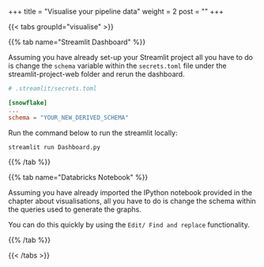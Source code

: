 +++
title = "Visualise your pipeline data"
weight = 2
post = ""
+++

{{< tabs groupId="visualise" >}}

{{% tab name="Streamlit Dashboard" %}}

Assuming you have already set-up your Streamlit project all you have to do is change the `schema` variable within the `secrets.toml` file under the streamlit-project-web folder and rerun the dashboard.


```toml
# .streamlit/secrets.toml

[snowflake]
...
schema = "YOUR_NEW_DERIVED_SCHEMA"

```

Run the command below to run the streamlit locally:

```bash
streamlit run Dashboard.py
```
{{% /tab %}}

{{% tab name="Databricks Notebook" %}}

Assuming you have already imported the IPython notebook provided in the chapter about visualisations, all you have to do is change the schema within the queries used to generate the graphs.

You can do this quickly by using the `Edit/ Find and replace` functionality.

{{% /tab %}}

{{< /tabs >}}
